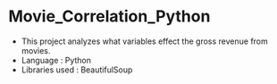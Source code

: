 # Movie_Correlation_Python
- This project analyzes what variables effect the gross revenue from movies.
- Language : Python 
- Libraries used : BeautifulSoup
